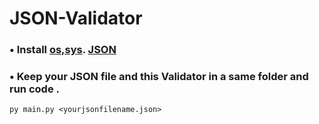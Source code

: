 # JSON-Validator
### • Install [os,sys](https://pypi.org/project/os-sys/). [JSON](https://github.com/python/cpython/tree/3.9/Lib/json)

### • Keep your JSON file and this Validator in a same folder and run code . 
``` 
py main.py <yourjsonfilename.json> 
```
